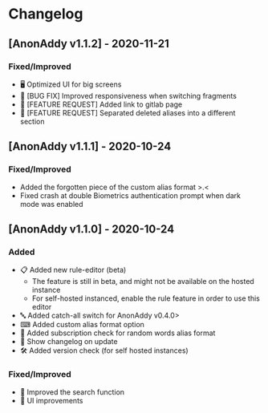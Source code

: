 # Changelog

## [AnonAddy v1.1.2] - 2020-11-21

### Fixed/Improved
-  🖥️ Optimized UI for big screens
-  🐛 [BUG FIX] Improved responsiveness when switching fragments
-  🙋 [FEATURE REQUEST] Added link to gitlab page
-  🙋 [FEATURE REQUEST] Separated deleted aliases into a different section


## [AnonAddy v1.1.1] - 2020-10-24

### Fixed/Improved
-  Added the forgotten piece of the custom alias format >.<
-  Fixed crash at double Biometrics authentication prompt when dark mode was enabled


## [AnonAddy v1.1.0] - 2020-10-24

### Added
-  📋 Added new rule-editor (beta)
    -  The feature is still in beta, and might not be available on the hosted instance
    -  For self-hosted instanced, enable the rule feature in order to use this editor
-  🔤 Added catch-all switch for AnonAddy v0.4.0>
-  ⌨ Added custom alias format option
-  💸 Added subscription check for random words alias format
-  💌 Show changelog on update
-  🛠️ Added version check (for self hosted instances)


### Fixed/Improved
-  🔎 Improved the search function
-  🌟 UI improvements
